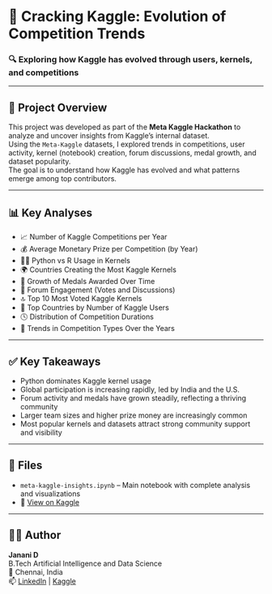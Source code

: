 # 🧠 Cracking Kaggle: Evolution of Competition Trends

### 🔍 Exploring how Kaggle has evolved through users, kernels, and competitions

---

## 📌 Project Overview

This project was developed as part of the **Meta Kaggle Hackathon** to analyze and uncover insights from Kaggle’s internal dataset.  
Using the `Meta-Kaggle` datasets, I explored trends in competitions, user activity, kernel (notebook) creation, forum discussions, medal growth, and dataset popularity.  
The goal is to understand how Kaggle has evolved and what patterns emerge among top contributors.

---

## 📊 Key Analyses

- 📈 Number of Kaggle Competitions per Year  
- 💰 Average Monetary Prize per Competition (by Year)  
- 🧑‍💻 Python vs R Usage in Kernels  
- 🌍 Countries Creating the Most Kaggle Kernels  
- 🥇 Growth of Medals Awarded Over Time  
- 🧵 Forum Engagement (Votes and Discussions)  
- 🔝 Top 10 Most Voted Kaggle Kernels  
- 👥 Top Countries by Number of Kaggle Users  
- 🕓 Distribution of Competition Durations  
- 🔄 Trends in Competition Types Over the Years

---

## ✅ Key Takeaways

- Python dominates Kaggle kernel usage
- Global participation is increasing rapidly, led by India and the U.S.
- Forum activity and medals have grown steadily, reflecting a thriving community
- Larger team sizes and higher prize money are increasingly common
- Most popular kernels and datasets attract strong community support and visibility

---

## 📂 Files

- `meta-kaggle-insights.ipynb` – Main notebook with complete analysis and visualizations
- 📎 [View on Kaggle](https://share.google/rjHGBmhCyFQrlYUe3)

---

## 👩‍💻 Author

**Janani D**  
B.Tech Artificial Intelligence and Data Science  
📍 Chennai, India  
📫 [LinkedIn](linkedin.com/in/janani-d-157204361) | [Kaggle](https://www.kaggle.com/hgfdrtyu)

